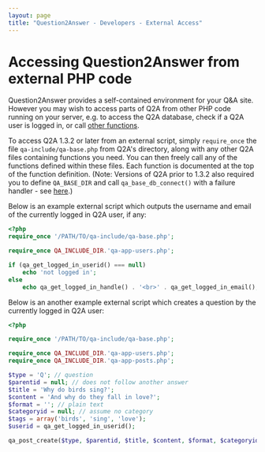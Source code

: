 ```yaml
---
layout: page
title: "Question2Answer - Developers - External Access"
---
```


# Accessing Question2Answer from external PHP code

Question2Answer provides a self-contained environment for your Q&A site. However you may wish to access parts of Q2A from other PHP code running on your server, e.g. to access the Q2A database, check if a Q2A user is logged in, or call [other functions](/code/functions/).

To access Q2A 1.3.2 or later from an external script, simply `require_once` the file `qa-include/qa-base.php` from Q2A's directory, along with any other Q2A files containing functions you need. You can then freely call any of the functions defined within these files. Each function is documented at the top of the function definition. (Note: Versions of Q2A prior to 1.3.2 also required you to define `QA_BASE_DIR` and call `qa_base_db_connect()` with a failure handler - see [here](http://www.question2answer.org/qa/4583/login-system-outside-q%26a-directory#a4608).)

Below is an example external script which outputs the username and email of the currently logged in Q2A user, if any:

~~~php
<?php
require_once '/PATH/TO/qa-include/qa-base.php';

require_once QA_INCLUDE_DIR.'qa-app-users.php';

if (qa_get_logged_in_userid() === null)
	echo 'not logged in';
else
	echo qa_get_logged_in_handle() . '<br>' . qa_get_logged_in_email();
~~~

Below is an another example external script which creates a question by the currently logged in Q2A user:

~~~php
<?php

require_once '/PATH/TO/qa-include/qa-base.php';

require_once QA_INCLUDE_DIR.'qa-app-users.php';
require_once QA_INCLUDE_DIR.'qa-app-posts.php';

$type = 'Q'; // question
$parentid = null; // does not follow another answer
$title = 'Why do birds sing?';
$content = 'And why do they fall in love?';
$format = ''; // plain text
$categoryid = null; // assume no category
$tags = array('birds', 'sing', 'love');
$userid = qa_get_logged_in_userid();

qa_post_create($type, $parentid, $title, $content, $format, $categoryid, $tags, $userid);
~~~

